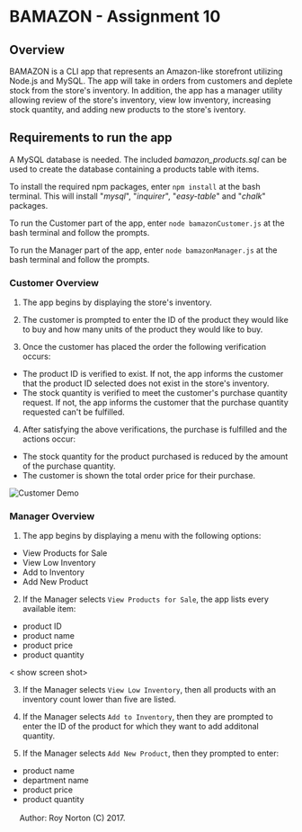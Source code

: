 # BAMAZON - Assignment 10

## Overview

BAMAZON is a CLI app that represents an Amazon-like storefront utilizing Node.js and MySQL.  The app will take in orders from customers and deplete stock from the store's inventory.  In addition, the app has a manager utility allowing review of the store's inventory, view low inventory, increasing stock quantity, and adding new products to the store's iventory.

## Requirements to run the app

A MySQL database is needed.  The included *bamazon_products.sql* can be used to create the database containing a products table with items.

To install the required npm packages, enter `npm install` at the bash terminal.  This will install "*mysql*", "*inquirer*", "*easy-table*" and "*chalk*" packages.

To run the Customer part of the app, enter `node bamazonCustomer.js` at the bash terminal and follow the prompts.

To run the Manager part of the app, enter `node bamazonManager.js` at the bash terminal and follow the prompts.

### Customer Overview

   1. The app begins by displaying the store's inventory.

   <show screen shot>

   2. The customer is prompted to enter the ID of the product they would like to buy and how many units of the product they would like to buy.

   <show screen shot>

   3. Once the customer has placed the order the following verification occurs:
   * The product ID is verified to exist.  If not, the app informs the customer that the product ID selected does not exist in the store's inventory.
   * The stock quantity is verified to meet the customer's purchase quantity request. If not, the app informs the customer that the purchase quantity requested can't be fulfilled. 
   
   <show screen shot>

   4. After satisfying the above verifications, the purchase is fulfilled and the actions occur:
   * The stock quantity for the product purchased is reduced by the amount of the purchase quantity.
   * The customer is shown the total order price for their purchase. 

   ![Customer Demo](https://rnorton12.github.io/bamazon/images/test.gif)
 
### Manager Overview
   
   1. The app begins by displaying a menu with the following options:
   * View Products for Sale
   * View Low Inventory
   * Add to Inventory
   * Add New Product

   <show screen shot>

  2. If the Manager selects `View Products for Sale`, the app lists every available item:
  * product ID
  * product name
  * product price
  * product quantity

  < show screen shot>

  3. If the Manager selects `View Low Inventory`, then all products with an inventory count lower than five are listed.

  <show screen shot>
  
  4. If the Manager selects `Add to Inventory`, then they are prompted to enter the ID of the product for which they want to add additonal quantity.

  <show screen shot>

  5. If the Manager selects `Add New Product`, then they prompted to enter:
  * product name
  * department name
  * product price
  * product quantity

  <show screen shot>

　
Author: Roy Norton (C) 2017.

　
